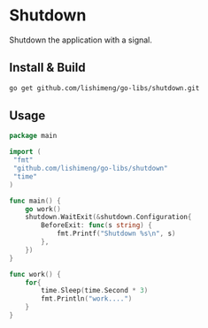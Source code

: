 # Shutdown

Shutdown the application with a signal.

## Install & Build

```bash
go get github.com/lishimeng/go-libs/shutdown.git
```

## Usage
```go
package main

import (
 "fmt"
 "github.com/lishimeng/go-libs/shutdown"
 "time"
)

func main() {
    go work()
    shutdown.WaitExit(&shutdown.Configuration{
        BeforeExit: func(s string) {
            fmt.Printf("Shutdown %s\n", s)
        },
    })
}

func work() {
    for{
        time.Sleep(time.Second * 3)
        fmt.Println("work....")
    }
}

```
